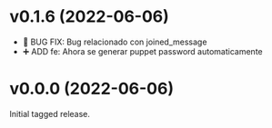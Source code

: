# v0.1.6 (2022-06-06)

- 🐛 BUG FIX: Bug relacionado con joined_message
- ➕ ADD fe: Ahora se generar puppet password automaticamente

# v0.0.0 (2022-06-06)

Initial tagged release.
